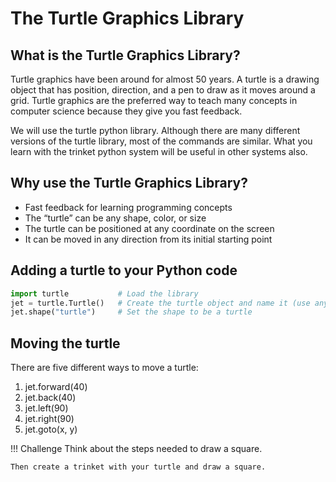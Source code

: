 
# The Turtle Graphics Library

## What is the Turtle Graphics Library?

Turtle graphics have been around for almost 50 years. A turtle is a drawing object that has position, direction, and a pen to draw as it moves around a grid. Turtle graphics are the preferred way to teach many concepts in computer science because they give you fast feedback.

We will use the turtle python library. Although there are many different versions of the turtle library, most of the commands are similar. What you learn with the trinket python system will be useful in other systems also.

## Why use the Turtle Graphics Library?

* Fast feedback for learning programming concepts
* The “turtle” can be any shape, color, or size
* The turtle can be positioned at any coordinate on the screen
* It can be moved in any direction from its initial starting point

## Adding a turtle to your Python code
```python
import turtle           # Load the library
jet = turtle.Turtle()   # Create the turtle object and name it (use any name)
jet.shape("turtle")     # Set the shape to be a turtle
```

## Moving the turtle

There are five different ways to move a turtle:

1. jet.forward(40)
1. jet.back(40)
1. jet.left(90)
1. jet.right(90)
1. jet.goto(x, y)

!!! Challenge
    Think about the steps needed to draw a square.

    Then create a trinket with your turtle and draw a square.

